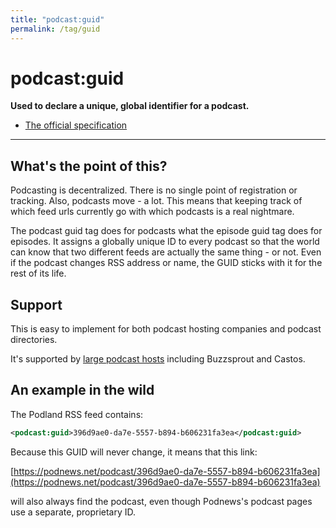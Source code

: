 ```yaml
---
title: "podcast:guid"
permalink: /tag/guid
---
```


# <i class="pi pi-tag-guid"></i>podcast:guid
**Used to declare a unique, global identifier for a podcast.**

* [The official specification](https://github.com/Podcastindex-org/podcast-namespace/blob/main/docs/1.0.md#guid)

- - -

## What's the point of this?

Podcasting is decentralized.  There is no single point of registration or tracking.  Also, podcasts move - a lot. This means that keeping track of which feed urls currently go with which podcasts is a real nightmare.

The podcast guid tag does for podcasts what the episode guid tag does for episodes.  It assigns a globally unique ID to every podcast so that the world can know that two different feeds are actually the same thing - or not. Even if the podcast changes RSS address or name, the GUID sticks with it for the rest of its life.

## Support

This is easy to implement for both podcast hosting companies and podcast directories.

It's supported by [large podcast hosts](https://podcastindex.org/apps?appTypes=hosting&elements=guid) including Buzzsprout and Castos.

## An example in the wild

The Podland RSS feed contains: 

```xml
<podcast:guid>396d9ae0-da7e-5557-b894-b606231fa3ea</podcast:guid>
```

Because this GUID will never change, it means that this link:

[https://podnews.net/podcast/396d9ae0-da7e-5557-b894-b606231fa3ea](https://podnews.net/podcast/396d9ae0-da7e-5557-b894-b606231fa3ea)

will also always find the podcast, even though Podnews's podcast pages use a separate, proprietary ID.




<script src="https://giscus.app/client.js"
        data-repo="jamescridland/podcastnamespace.org"
        data-repo-id="R_kgDOH0hJuA"
        data-category="General"
        data-category-id="DIC_kwDOH0hJuM4CQ1a_"
        data-mapping="title"
        data-strict="0"
        data-reactions-enabled="1"
        data-emit-metadata="0"
        data-input-position="bottom"
        data-theme="preferred_color_scheme"
        data-lang="en"
        data-loading="lazy"
        crossorigin="anonymous"
        async>
</script>
